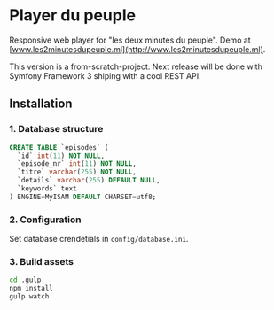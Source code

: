 # Player du peuple
Responsive web player for "les deux minutes du peuple".
Demo at [www.les2minutesdupeuple.ml](http://www.les2minutesdupeuple.ml).

This version is a from-scratch-project. Next release will be done with Symfony Framework 3 shiping with a cool REST API.

## Installation
### 1. Database structure
```sql
CREATE TABLE `episodes` (
  `id` int(11) NOT NULL,
  `episode_nr` int(11) NOT NULL,
  `titre` varchar(255) NOT NULL,
  `details` varchar(255) DEFAULT NULL,
  `keywords` text
) ENGINE=MyISAM DEFAULT CHARSET=utf8;
```

### 2. Configuration
Set database crendetials in `config/database.ini`.

### 3. Build assets
```bash
cd .gulp
npm install
gulp watch
```
